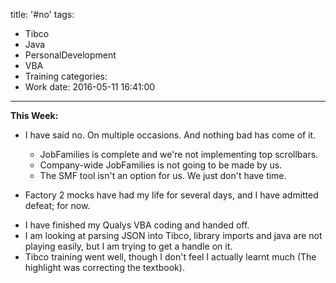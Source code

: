 title: '#no'
tags:
  - Tibco
  - Java
  - PersonalDevelopment
  - VBA
  - Training
categories:
  - Work
date: 2016-05-11 16:41:00
---

**This Week:**

- I have said no. On multiple occasions. And nothing bad has come of it.
	- JobFamilies is complete and we're not implementing top scrollbars.
	- Company-wide JobFamilies is not going to be made by us.
	- The SMF tool isn't an option for us. We just don't have time.

- Factory 2 mocks have had my life for several days, and I have admitted defeat; for now.

+ I have finished my Qualys VBA coding and handed off.
+ I am looking at parsing JSON into Tibco, library imports and java are not playing easily, but I am trying to get a handle on it.
+ Tibco training went well, though I don't feel I actually learnt much (The highlight was correcting the textbook).
